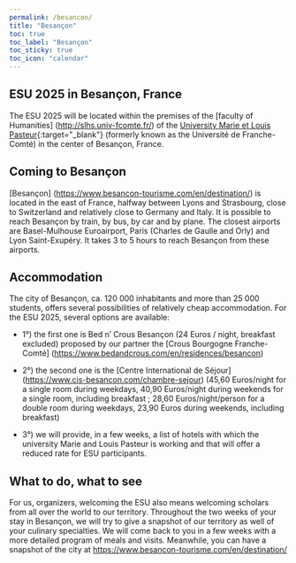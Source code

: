 ```yaml
---
permalink: /besancon/
title: "Besançon"
toc: true
toc_label: "Besançon"
toc_sticky: true
toc_icon: "calendar"
---
```


## ESU 2025 in Besançon, France

The ESU 2025 will be located within the premises of the [faculty of Humanities] (http://slhs.univ-fcomte.fr/) of the [University Marie et Louis Pasteur](https://www.univ-fcomte.fr/){:target="_blank"} (formerly known as the Université de Franche-Comté) in the center of Besançon, France.

## Coming to Besançon

[Besançon] (https://www.besancon-tourisme.com/en/destination/) is located in the east of France, halfway between Lyons and Strasbourg, close to Switzerland and relatively close to Germany and Italy. It is possible to reach Besançon by train, by bus, by car and by plane. The closest airports are Basel-Mulhouse Euroairport, Paris (Charles de Gaulle and Orly) and Lyon Saint-Exupéry. It takes 3 to 5 hours to reach Besançon from these airports. 

## Accommodation 

The city of Besançon, ca. 120 000 inhabitants and more than 25 000 students, offers several possibilities of relatively cheap accommodation. For the ESU 2025, several options are available: 

- 1°) the first one is Bed n’ Crous Besançon (24 Euros / night, breakfast excluded) proposed by our partner the [Crous Bourgogne Franche-Comté] (https://www.bedandcrous.com/en/residences/besancon)

- 2°) the second one is the [Centre International de Séjour] (https://www.cis-besancon.com/chambre-sejour) (45,60 Euros/night for a single room during weekdays, 40,90 Euros/night during weekends for a single room, including breakfast ; 28,60 Euros/night/person for a double room during weekdays, 23,90 Euros during weekends, including breakfast)
	
- 3°) we will provide, in a few weeks, a list of hotels with which the university Marie and Louis Pasteur is working and that will offer a reduced rate for ESU participants.

## What to do, what to see

For us, organizers, welcoming the ESU also means welcoming scholars from all over the world to our territory. Throughout the two weeks of your stay in Besançon, we will try to give a snapshot of our territory as well of your culinary specialties. 
We will come back to you in a few weeks with a more detailed program of meals and visits. Meanwhile, you can have a snapshot of the city at https://www.besancon-tourisme.com/en/destination/ 


